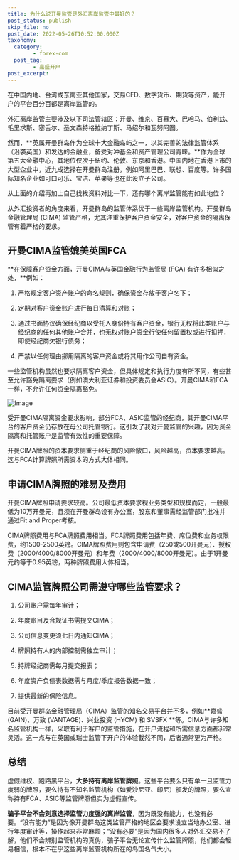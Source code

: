 ```yaml
---
title: 为什么说开曼监管是外汇离岸监管中最好的？
post_status: publish
skip_file: no
post_date: 2022-05-26T10:52:00.000Z
taxonomy:
  category:
        - forex-com
  post_tag:
        - 嘉盛开户
post_excerpt: 
---
```

在中国内地、台湾或东南亚其他国家，交易CFD、数字货币、期货等资产，能开户的平台百分百都是离岸监管的。

外汇离岸监管主要涉及以下司法管辖区：开曼、维京、百慕大、巴哈马、伯利兹、毛里求斯、塞舌尔、圣文森特格拉纳丁斯、马绍尔和瓦努阿图。

然而，**英属开曼群岛作为全球十大金融岛屿之一，以其完善的法律监管体系（沿袭英国）和发达的金融业，备受对冲基金和资产管理公司青睐。**作为全球第五大金融中心，其地位仅次于纽约、伦敦、东京和香港。中国内地在香港上市的大型企业中，近九成选择在开曼群岛注册，例如阿里巴巴、联想、百度等。许多国际知名企业如可口可乐、宝洁、苹果等也在此设立子公司。

从上面的介绍再加上自己找找资料对比一下，还有哪个离岸监管能有如此地位？

从外汇投资者的角度来看，开曼群岛的监管体系优于一些离岸监管机构。开曼群岛金融管理局 (CIMA) 监管严格，尤其注重保护客户资金安全，对客户资金的隔离保管有着严格的要求。

## 开曼CIMA监管媲美英国FCA

**在保障客户资金方面，开曼CIMA与英国金融行为监管局 (FCA) 有许多相似之处，**例如：

1. 严格规定客户资产账户的命名规则，确保资金存放于客户名下；

1. 定期对客户资金账户进行每日清算和对账；

1. 通过书面协议确保经纪商以受托人身份持有客户资金，银行无权将此类账户与经纪商的任何其他账户合并，也无权对账户资金行使任何留置权或进行扣押，即使经纪商欠银行债务；

1. 严禁以任何理由挪用隔离的客户资金或将其用作公司自有资金。

一些监管机构虽然也要求隔离客户资金，但具体规定和执行力度有所不同，有些甚至允许豁免隔离要求（例如澳大利亚证券和投资委员会ASIC）。开曼CIMA和FCA一样，不允许任何资金隔离豁免。

![Image](https://prod-files-secure.s3.us-west-2.amazonaws.com/39ed1227-6d7d-4570-be36-9ccd4a2c4241/bd849744-3fcb-4a37-8312-357962c8f065/image.png?X-Amz-Algorithm=AWS4-HMAC-SHA256&X-Amz-Content-Sha256=UNSIGNED-PAYLOAD&X-Amz-Credential=ASIAZI2LB466ZDIOP5P2%2F20250719%2Fus-west-2%2Fs3%2Faws4_request&X-Amz-Date=20250719T221343Z&X-Amz-Expires=3600&X-Amz-Security-Token=IQoJb3JpZ2luX2VjEJP%2F%2F%2F%2F%2F%2F%2F%2F%2F%2FwEaCXVzLXdlc3QtMiJHMEUCIQDk0jZc98RH7hTxMiVzXySBpcJIqb91I3DWqwO3HCu8KwIgGWmdRZTWmUDj9A%2FakymfLxLEYpibuKoxQutNwjZTnuYqiAQIrP%2F%2F%2F%2F%2F%2F%2F%2F%2F%2FARAAGgw2Mzc0MjMxODM4MDUiDByQttK8WTzDLXPacircA3hbT5A%2BlbsMnaDyTrHmHk81XWT58fsN1v9UtOrx7CV9iXnhbAtIslXovjgGuYRtegupXDRqSsOtfn87VU87DPuqwB8ip1SXSmgnEOpIgTTuu2e6Qz%2BYCVw60VpVB8zJCRjZ7lhtfEGkF67QE4tiGPdjx9u1BnSKDsqs7uG2MM0PwQH1bajT%2F2Ecoh7NgIHKiWdT1kAGKJT7qSsdrx0hFVq1PVtRxxeEqvrHw%2BL0Gnvcjn4GDiLiG0j0vlPEY1M%2FU3yCUUmjrHKaYr1x%2FNyZ4U7abte06hNoX43irko9RmTlj%2FT6ZCJEcbcrV%2BWHouQj0IRmXmpGAW%2BHuBavsKeWTBk7AvOHSbLWF%2FhVtveG8WVr5E48ZeBqbMsCyP8ni5vOtNHtoRgvC%2B%2FfMDyjLDISCvJB9nXKENetmZwRA1LUdlg0OgQk%2FhrMm6jW9mAXvUdxFxEaS5yxX9lpnWzYvaym0ooTKfaVYVxN%2B%2Ff78lKFplgI0Do1RBcpPUxhvJcKJgoqIieYyAVtsrFMXXMB8xW6q%2BkVQ4jt82ilYS37v3iBAOodzrheihnxElFDNLMCgO%2F16mHhQ8OIYWuS7O4q%2BVzYjUd7bdIeAaVmDZYmJAGMP2pn9XoMknQq1nMP3KjOMM7b78MGOqUBksId3tTWfFl7BlQAnFezKYBTVHMNF2PlruyJsQYoZi6pfNPzim3Sy5oSsuI9s7qZSYlfCjRstFhwNJIOdOZR%2FP0Lgsz5IUJTzmuXio9Eu5afKdSM0sNJvrNHRLCYwKRAfvG9SRuYLYl%2F02DIFA7tbC3AkJvTf2GEo71IJr15Ku%2FcSNYFrYtLz9TMB%2F9lLuNaxgN%2FQxG4oWYsfSUo53FPUlCJGuyK&X-Amz-Signature=408b8702ab503cede621ff94a9a9c58de2ebd04229257b2ab7c5cec7abc5e5fd&X-Amz-SignedHeaders=host&x-amz-checksum-mode=ENABLED&x-id=GetObject)

受开曼CIMA隔离资金要求影响，部分FCA、ASIC监管的经纪商，其开曼CIMA平台的客户资金仍存放在母公司托管银行。这引发了我对开曼监管的兴趣，因为资金隔离和托管账户是监管有效性的重要保障。

开曼CIMA牌照的资本要求侧重于经纪商的风险敞口，风险越高，资本要求越高。这与FCA计算牌照所需资本的方式大体相同。

## **申请CIMA牌照的难易及费用**

开曼CIMA牌照申请要求较高。公司最低资本要求视业务类型和规模而定，一般最低为10万开曼元，且须在开曼群岛设有办公室，股东和董事需经监管部门批准并通过Fit and Proper考核。

CIMA牌照费用与FCA牌照费用相当。FCA牌照费用包括年费、席位费和业务权限费，约1500-2500英镑。CIMA牌照费用则包含申请费（250或500开曼元）、授权费（2000/4000/8000开曼元）和年费（2000/4000/8000开曼元）。由于1开曼元约等于0.95英镑，两种牌照费用大体相当。

## CIMA监管牌照公司需遵守哪些监管要求？

1. 公司账户需每年审计；

1. 年度账目及合规证书需提交CIMA；

1. 公司信息变更须七日内通知CIMA；

1. 牌照持有人的内部控制需独立审计；

1. 持牌经纪商需每月提交报表；

1. 年度资产负债表数据需与月度/季度报告数据一致；

1. 提供最新的保险信息。

目前受开曼群岛金融管理局（CIMA）监管的知名交易平台并不多，例如**嘉盛 (GAIN)、万致 (VANTAGE)、兴业投资 (HYCM) 和 SVSFX **等。CIMA与许多知名监管机构一样，采取有利于客户的监管措施，在开户流程和所需信息方面都非常灵活。这一点与在英国或瑞士监管下开户的体验截然不同，后者通常更为严格。

## 总结

虚假维权、跑路黑平台，**大多持有离岸监管牌照**。这些平台要么只有单一且监管力度弱的牌照，要么持有不知名监管机构（如爱沙尼亚、印尼）颁发的牌照，要么宣称持有FCA、ASIC等监管牌照但实为虚假宣传。

**骗子平台不会刻意选择监管力度强的离岸监管**，因为既没有能力，也没有必要。“没有能力”是因为像开曼群岛这类监管严格的地区会要求设立当地办公室、进行年度审计等，操作起来非常麻烦；“没有必要”是因为国内很多人对外汇交易不了解，他们不会辨别监管机构的真伪，骗子平台无论宣传什么监管牌照，他们都会轻易相信，根本不在乎这些离岸监管机构所在的岛国名气大小。